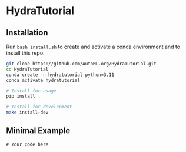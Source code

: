# HydraTutorial


## Installation
Run `bash install.sh` to create and activate a conda environment and to install this repo.


```bash
git clone https://github.com/AutoML.org/HydraTutorial.git
cd HydraTutorial
conda create -n hydratutorial python=3.11
conda activate hydratutorial

# Install for usage
pip install .

# Install for development
make install-dev
```

## Minimal Example

```
# Your code here
```
